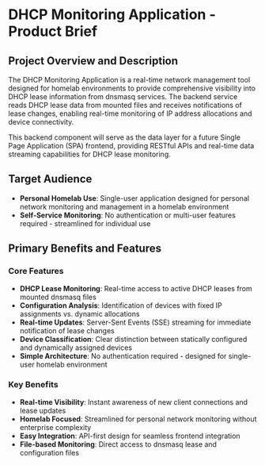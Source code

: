 # DHCP Monitoring Application - Product Brief

## Project Overview and Description

The DHCP Monitoring Application is a real-time network management tool designed for homelab environments to provide comprehensive visibility into DHCP lease information from dnsmasq services. The backend service reads DHCP lease data from mounted files and receives notifications of lease changes, enabling real-time monitoring of IP address allocations and device connectivity.

This backend component will serve as the data layer for a future Single Page Application (SPA) frontend, providing RESTful APIs and real-time data streaming capabilities for DHCP lease monitoring.

## Target Audience

- **Personal Homelab Use**: Single-user application designed for personal network monitoring and management in a homelab environment
- **Self-Service Monitoring**: No authentication or multi-user features required - streamlined for individual use

## Primary Benefits and Features

### Core Features
- **DHCP Lease Monitoring**: Real-time access to active DHCP leases from mounted dnsmasq files
- **Configuration Analysis**: Identification of devices with fixed IP assignments vs. dynamic allocations
- **Real-time Updates**: Server-Sent Events (SSE) streaming for immediate notification of lease changes
- **Device Classification**: Clear distinction between statically configured and dynamically assigned devices
- **Simple Architecture**: No authentication required - designed for single-user homelab environment

### Key Benefits
- **Real-time Visibility**: Instant awareness of new client connections and lease updates
- **Homelab Focused**: Streamlined for personal network monitoring without enterprise complexity
- **Easy Integration**: API-first design for seamless frontend integration
- **File-based Monitoring**: Direct access to dnsmasq lease and configuration files
